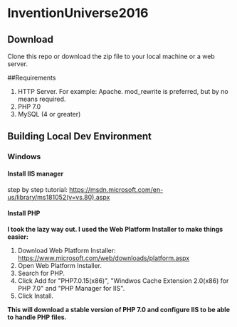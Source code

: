 # InventionUniverse2016
## Download
Clone this repo or download the zip file to your local machine or a web server.

##Requirements
1. HTTP Server. For example: Apache. mod_rewrite is preferred, but by no means required.<br />
2. PHP 7.0 <br />
3. MySQL (4 or greater) <br />

## Building Local Dev Environment
### Windows
#### Install IIS manager
step by step tutorial: https://msdn.microsoft.com/en-us/library/ms181052(v=vs.80).aspx
#### Install PHP
**I took the lazy way out. I used the Web Platform Installer to make things easier:** <br/>
1. Download Web Platform Installer: https://www.microsoft.com/web/downloads/platform.aspx <br/>
2. Open Web Platform Installer. <br/>
3. Search for PHP. <br/>
4. Click Add for "PHP7.0.15(x86)", "Windwos Cache Extension 2.0(x86) for PHP 7.0" and "PHP Manager for IIS". <br/>
5. Click Install.<br/>

**This will download a stable version of PHP 7.0 and configure IIS to be able to handle PHP files.** <br/>
